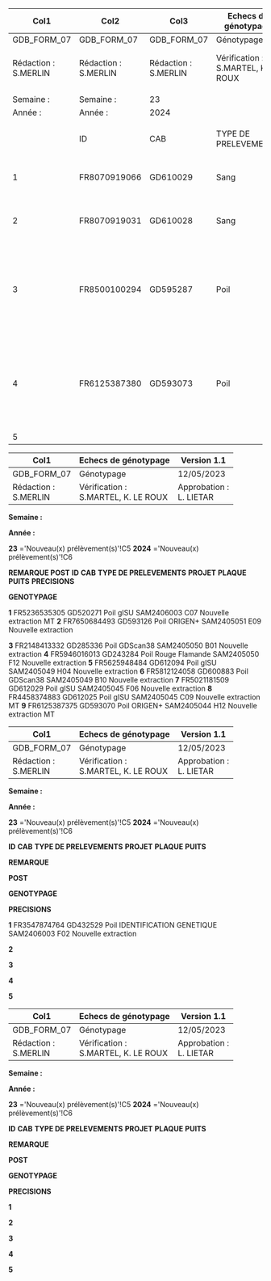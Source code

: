 |Col1|Col2|Col3|Echecs de génotypage|Col5|Col6|Col7|Version 1.1|Col9|
|---|---|---|---|---|---|---|---|---|
|GDB_FORM_07|GDB_FORM_07|GDB_FORM_07|Génotypage|Génotypage|Génotypage|Génotypage|12/05/2023|12/05/2023|
|Rédaction :<br>S.MERLIN|Rédaction :<br>S.MERLIN|Rédaction :<br>S.MERLIN|Vérification :<br>S.MARTEL, K. LE ROUX|Vérification :<br>S.MARTEL, K. LE ROUX|Vérification :<br>S.MARTEL, K. LE ROUX|Vérification :<br>S.MARTEL, K. LE ROUX|Approbation :<br>L. LIETAR|Approbation :<br>L. LIETAR|
||||||||||
|Semaine :|Semaine :|23|||||||
|Année :|Année :|2024|||||||
||||||||||
||ID|CAB|TYPE DE PRELEVEMENTS|PROJET|PLAQUE|PUITS|REMARQUE POST<br>GENOTYPAGE|PRECISIONS|
|1|FR8070919066|GD610029|Sang|gISU|SAM2406006|F06|Nouveau pvt autre que sang|Deja demandé en autre que sang - non respecté|
|2|FR8070919031|GD610028|Sang|gISU|SAM2406006|G06|Nouveau pvt autre que sang|Deja demandé en autre que sang - non respecté|
|3|FR8500100294|GD595287|Poil|GDScan38|SAM2405044|B02||Doublon WG7139757-MSA7_G01 - même lot, tests tous incompatibles 1 parent - bloqué --> nouveau pvt|
|4|FR6125387380|GD593073|Poil|ORIGEN+|SAM2405044|A10||Doublon WG7139757-MSA7_D10 - même lot, tests tous incompatibles 1 parent - bloqué --> nouveau pvt|
|5|||||||||

|Col1|Echecs de génotypage|Version 1.1|
|---|---|---|
|GDB_FORM_07|Génotypage|12/05/2023|
|Rédaction :<br>S.MERLIN|Vérification :<br>S.MARTEL, K. LE ROUX|Approbation :<br>L. LIETAR|


**Semaine :**

**Année :**


**23** ='Nouveau(x) prélèvement(s)'!C5
**2024** ='Nouveau(x) prélèvement(s)'!C6


**REMARQUE POST**
**ID** **CAB** **TYPE DE PRELEVEMENTS** **PROJET** **PLAQUE** **PUITS** **PRECISIONS**

**GENOTYPAGE**


**1** FR5236535305 GD520271 Poil gISU SAM2406003 C07 Nouvelle extraction MT
**2** FR7650684493 GD593126 Poil ORIGEN+ SAM2405051 E09 Nouvelle extraction

**3** FR2148413332 GD285336 Poil GDScan38 SAM2405050 B01 Nouvelle extraction
**4** FR5946016013 GD243284 Poil Rouge Flamande SAM2405050 F12 Nouvelle extraction
**5** FR5625948484 GD612094 Poil gISU SAM2405049 H04 Nouvelle extraction
**6** FR5812124058 GD600883 Poil GDScan38 SAM2405049 B10 Nouvelle extraction
**7** FR5021181509 GD612029 Poil gISU SAM2405045 F06 Nouvelle extraction
**8** FR4458374883 GD612025 Poil gISU SAM2405045 C09 Nouvelle extraction MT
**9** FR6125387375 GD593070 Poil ORIGEN+ SAM2405044 H12 Nouvelle extraction MT

|Col1|Echecs de génotypage|Version 1.1|
|---|---|---|
|GDB_FORM_07|Génotypage|12/05/2023|
|Rédaction :<br>S.MERLIN|Vérification :<br>S.MARTEL, K. LE ROUX|Approbation :<br>L. LIETAR|


**Semaine :**

**Année :**


**23** ='Nouveau(x) prélèvement(s)'!C5
**2024** ='Nouveau(x) prélèvement(s)'!C6


**ID** **CAB** **TYPE DE PRELEVEMENTS** **PROJET** **PLAQUE** **PUITS**


**REMARQUE**

**POST**

**GENOTYPAGE**


**PRECISIONS**


**1** FR3547874764 GD432529 Poil IDENTIFICATION GENETIQUE SAM2406003 F02 Nouvelle extraction

**2**

**3**

**4**

**5**

|Col1|Echecs de génotypage|Version 1.1|
|---|---|---|
|GDB_FORM_07|Génotypage|12/05/2023|
|Rédaction :<br>S.MERLIN|Vérification :<br>S.MARTEL, K. LE ROUX|Approbation :<br>L. LIETAR|


**Semaine :**

**Année :**


**23** ='Nouveau(x) prélèvement(s)'!C5
**2024** ='Nouveau(x) prélèvement(s)'!C6


**ID** **CAB** **TYPE DE PRELEVEMENTS** **PROJET** **PLAQUE** **PUITS**


**REMARQUE**

**POST**

**GENOTYPAGE**


**PRECISIONS**


**1**

**2**

**3**

**4**

**5**

